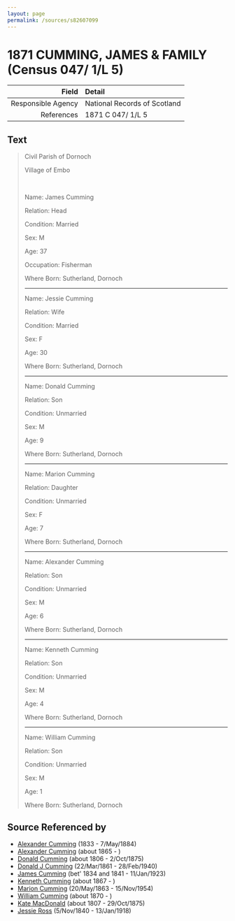 ```yaml
---
layout: page
permalink: /sources/s82607099
---
```


# 1871 CUMMING, JAMES & FAMILY (Census 047/ 1/L 5)

Field | Detail
---:|:---
Responsible Agency | National Records of Scotland
References | 1871 C 047/ 1/L 5

## Text

> Civil Parish of Dornoch
>
> Village of Embo
>
> <br/>
>
> Name: James Cumming
>
> Relation: Head
>
> Condition: Married
>
> Sex: M
>
> Age: 37
>
> Occupation: Fisherman
>
> Where Born: Sutherland, Dornoch
>
> ---
>
> Name: Jessie Cumming
>
> Relation: Wife
>
> Condition: Married
>
> Sex: F
>
> Age: 30
>
> Where Born: Sutherland, Dornoch
>
> ---
>
> Name: Donald Cumming
>
> Relation: Son
>
> Condition: Unmarried
>
> Sex: M
>
> Age: 9
>
> Where Born: Sutherland, Dornoch
>
> ---
>
> Name: Marion Cumming
>
> Relation: Daughter
>
> Condition: Unmarried
>
> Sex: F
>
> Age: 7
>
> Where Born: Sutherland, Dornoch
>
> ---
>
> Name: Alexander Cumming
>
> Relation: Son
>
> Condition: Unmarried
>
> Sex: M
>
> Age: 6
>
> Where Born: Sutherland, Dornoch
>
> ---
>
> Name: Kenneth Cumming
>
> Relation: Son
>
> Condition: Unmarried
>
> Sex: M
>
> Age: 4
>
> Where Born: Sutherland, Dornoch
>
> ---
>
> Name: William Cumming
>
> Relation: Son
>
> Condition: Unmarried
>
> Sex: M
>
> Age: 1
>
> Where Born: Sutherland, Dornoch
>

## Source Referenced by

* [Alexander Cumming](../people/@7028096@-alexander-cumming-b1833-d1884-5-7.md) (1833 - 7/May/1884)
* [Alexander Cumming](../people/@7306221@-alexander-cumming-b1865-d.md) (about 1865 - )
* [Donald Cumming](../people/@45726416@-donald-cumming-b1806-d1875-10-2.md) (about 1806 - 2/Oct/1875)
* [Donald J Cumming](../people/@20465544@-donald-j-cumming-b1861-3-22-d1940-2-28.md) (22/Mar/1861 - 28/Feb/1940)
* [James Cumming](../people/@66384942@-james-cumming-b1834~1841-d1923-1-11.md) (bet' 1834 and 1841 - 11/Jan/1923)
* [Kenneth Cumming](../people/@14447152@-kenneth-cumming-b1867-d.md) (about 1867 - )
* [Marion Cumming](../people/@59851647@-marion-cumming-b1863-5-20-d1954-11-15.md) (20/May/1863 - 15/Nov/1954)
* [William Cumming](../people/@10016098@-william-cumming-b1870-d.md) (about 1870 - )
* [Kate MacDonald](../people/@28255030@-kate-macdonald-b1807-d1875-10-29.md) (about 1807 - 29/Oct/1875)
* [Jessie Ross](../people/@60546968@-jessie-ross-b1840-11-5-d1918-1-13.md) (5/Nov/1840 - 13/Jan/1918)
